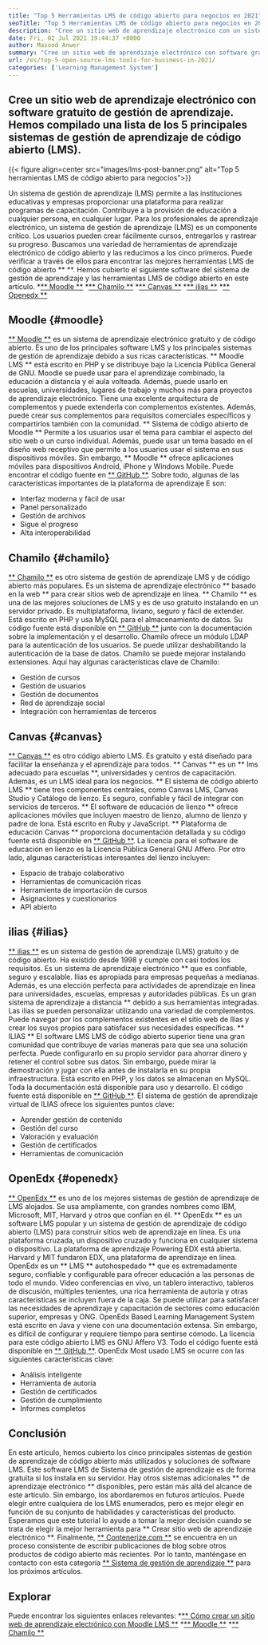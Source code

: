 ```yaml
---
title: "Top 5 Herramientas LMS de código abierto para negocios en 2021" 
seoTitle: "Top 5 Herramientas LMS de código abierto para negocios en 2021" 
description: "Cree un sitio web de aprendizaje electrónico con un sistema de aprendizaje de distancia gratuito y de código abierto. Consulte la lista y elija el LMS de e-Learning apropiado para los negocios." 
date: Fri, 02 Jul 2021 19:44:37 +0000
author: Masood Anwer
summary: "Cree un sitio web de aprendizaje electrónico con software gratuito de gestión de aprendizaje. Hemos compilado una lista de los 5 principales sistemas de gestión de aprendizaje de código abierto (LMS)." 
url: /es/top-5-open-source-lms-tools-for-business-in-2021/
categories: ['Learning Management System']
---
```


## Cree un sitio web de aprendizaje electrónico con software gratuito de gestión de aprendizaje. Hemos compilado una lista de los 5 principales sistemas de gestión de aprendizaje de código abierto (LMS).

{{< figure align=center src="images/lms-post-banner.png" alt="Top 5 herramientas LMS de código abierto para negocios">}}

Un sistema de gestión de aprendizaje (LMS) permite a las instituciones educativas y empresas proporcionar una plataforma para realizar programas de capacitación. Contribuye a la provisión de educación a cualquier persona, en cualquier lugar. Para los profesionales de aprendizaje electrónico, un sistema de gestión de aprendizaje (LMS) es un componente crítico. Los usuarios pueden crear fácilmente cursos, entregarlos y rastrear su progreso. Buscamos una variedad de herramientas de aprendizaje electrónico de código abierto y las reducimos a los cinco primeros. Puede verificar a través de ellos para encontrar las mejores herramientas LMS de código abierto ** **.
Hemos cubierto el siguiente software del sistema de gestión de aprendizaje y las herramientas LMS de código abierto en este artículo.
  *[** Moodle **][1]
  *[** Chamilo **][2]
  *[** Canvas **][3]
  *[** ilias **][4]
  *[** Openedx **][5]

## Moodle {#moodle}
[** Moodle **][6] es un sistema de aprendizaje electrónico gratuito y de código abierto. Es uno de los principales software LMS y los principales sistemas de gestión de aprendizaje debido a sus ricas características. ** Moodle LMS ** está escrito en PHP y se distribuye bajo la Licencia Pública General de GNU. Moodle se puede usar para el aprendizaje combinado, la educación a distancia y el aula volteada. Además, puede usarlo en escuelas, universidades, lugares de trabajo y muchos más para proyectos de aprendizaje electrónico. Tiene una excelente arquitectura de complementos y puede extenderla con complementos existentes. Además, puede crear sus complementos para requisitos comerciales específicos y compartirlos también con la comunidad.
** Sistema de código abierto de Moodle ** Permite a los usuarios usar el tema para cambiar el aspecto del sitio web o un curso individual. Además, puede usar un tema basado en el diseño web receptivo que permite a los usuarios usar el sistema en sus dispositivos móviles. Sin embargo, ** Moodle ** ofrece aplicaciones móviles para dispositivos Android, iPhone y Windows Mobile. Puede encontrar el código fuente en [** GitHub **][7].
Sobre todo, algunas de las características importantes de la plataforma de aprendizaje E son:
  * Interfaz moderna y fácil de usar
  * Panel personalizado
  * Gestión de archivos
  * Sigue el progreso
  * Alta interoperabilidad

## Chamilo {#chamilo}
[** Chamilo **][8] es otro sistema de gestión de aprendizaje LMS y de código abierto más populares. Es un sistema de aprendizaje electrónico ** basado en la web ** para crear sitios web de aprendizaje en línea. ** Chamilo ** es una de las mejores soluciones de LMS y es de uso gratuito instalando en un servidor privado. Es multiplataforma, liviano, seguro y fácil de extender. Está escrito en PHP y usa MySQL para el almacenamiento de datos. Su código fuente está disponible en [** GitHub **][9] junto con la documentación sobre la implementación y el desarrollo. Chamilo ofrece un módulo LDAP para la autenticación de los usuarios. Se puede utilizar deshabilitando la autenticación de la base de datos. Chamilo se puede mejorar instalando extensiones.
Aquí hay algunas características clave de Chamilo:
  * Gestión de cursos
  * Gestión de usuarios
  * Gestión de documentos
  * Red de aprendizaje social
  * Integración con herramientas de terceros

## Canvas {#canvas}
[** Canvas **][10] es otro código abierto LMS. Es gratuito y está diseñado para facilitar la enseñanza y el aprendizaje para todos. ** Canvas ** es un ** lms adecuado para escuelas **, universidades y centros de capacitación. Además, es un LMS ideal para los negocios. ** El sistema de código abierto LMS ** tiene tres componentes centrales, como Canvas LMS, Canvas Studio y Catálogo de lienzo. Es seguro, confiable y fácil de integrar con servicios de terceros. ** El software de educación de lienzo ** ofrece aplicaciones móviles que incluyen maestro de lienzo, alumno de lienzo y padre de lona. Está escrito en Ruby y JavaScript. ** Plataforma de educación Canvas ** proporciona documentación detallada y su código fuente está disponible en [** GitHub **][11]. La licencia para el software de educación en lienzo es la Licencia Pública General GNU Affero.
Por otro lado, algunas características interesantes del lienzo incluyen:
  * Espacio de trabajo colaborativo
  * Herramientas de comunicación ricas
  * Herramienta de importación de cursos
  * Asignaciones y cuestionarios
  * API abierto

## ilias {#ilias}
[** ilias **][12] es un sistema de gestión de aprendizaje (LMS) gratuito y de código abierto. Ha existido desde 1998 y cumple con casi todos los requisitos. Es un sistema de aprendizaje electrónico ** que es confiable, seguro y escalable. Ilias es apropiada para empresas pequeñas a medianas. Además, es una elección perfecta para actividades de aprendizaje en línea para universidades, escuelas, empresas y autoridades públicas. Es un gran sistema de aprendizaje a distancia ** debido a sus herramientas integradas. Las ilias se pueden personalizar utilizando una variedad de complementos. Puede navegar por los complementos existentes en el sitio web de Ilias y crear los suyos propios para satisfacer sus necesidades específicas.
** ILIAS ** El software LMS LMS de código abierto superior tiene una gran comunidad que contribuye de varias maneras para que sea una solución perfecta. Puede configurarlo en su propio servidor para ahorrar dinero y retener el control sobre sus datos. Sin embargo, puede mirar la demostración y jugar con ella antes de instalarla en su propia infraestructura. Está escrito en PHP, y los datos se almacenan en MySQL. Toda la documentación está disponible para uso y desarrollo. El código fuente está disponible en [** GitHub **][13].
El sistema de gestión de aprendizaje virtual de ILIAS ofrece los siguientes puntos clave:
  * Aprender gestión de contenido
  * Gestión del curso
  * Valoración y evaluación
  * Gestión de certificados
  * Herramientas de comunicación

## OpenEdx {#openedx}
[** OpenEdx **][14] es uno de los mejores sistemas de gestión de aprendizaje de LMS alojados. Se usa ampliamente, con grandes nombres como IBM, Microsoft, MIT, Harvard y otros que confían en él. ** OpenEdx ** es un software LMS popular y un sistema de gestión de aprendizaje de código abierto (LMS) para construir sitios web de aprendizaje en línea. Es una plataforma cruzada, un dispositivo cruzado y funciona en cualquier sistema o dispositivo. La plataforma de aprendizaje Powering EDX está abierta. Harvard y MIT fundaron EDX, una plataforma de aprendizaje en línea. OpenEdx es un ** LMS ** autohospedado ** que es extremadamente seguro, confiable y configurable para ofrecer educación a las personas de todo el mundo.
Video conferencias en vivo, un tablero interactivo, tableros de discusión, múltiples tenientes, una rica herramienta de autoría y otras características se incluyen fuera de la caja. Se puede utilizar para satisfacer las necesidades de aprendizaje y capacitación de sectores como educación superior, empresas y ONG. OpenEdx Based Learning Management System está escrito en Java y viene con una documentación extensa. Sin embargo, es difícil de configurar y requiere tiempo para sentirse cómodo. La licencia para este código abierto LMS es GNU Affero V3. Todo el código fuente está disponible en [** GitHub **][15].
OpenEdx Most usado LMS se ocurre con las siguientes características clave:
  * Análisis inteligente
  * Herramienta de autoría
  * Gestión de certificados
  * Gestión de cumplimiento
  * Informes completos

## Conclusión
En este artículo, hemos cubierto los cinco principales sistemas de gestión de aprendizaje de código abierto más utilizados y soluciones de software LMS. Este software LMS de Sistema de gestión de aprendizaje es de forma gratuita si los instala en su servidor. Hay otros sistemas adicionales ** de aprendizaje electrónico ** disponibles, pero están más allá del alcance de este artículo. Sin embargo, los abordaremos en futuros artículos. Puede elegir entre cualquiera de los LMS enumerados, pero es mejor elegir en función de su conjunto de habilidades y características del producto. Esperamos que este tutorial lo ayude a tomar la mejor decisión cuando se trata de elegir la mejor herramienta para ** Crear sitio web de aprendizaje electrónico **.
Finalmente, [** Contenerize.com **][16] se encuentra en un proceso consistente de escribir publicaciones de blog sobre otros productos de código abierto más recientes. Por lo tanto, manténgase en contacto con esta categoría [** Sistema de gestión de aprendizaje **][17] para los próximos artículos.

## Explorar
Puede encontrar los siguientes enlaces relevantes:
  *[** Cómo crear un sitio web de aprendizaje electrónico con Moodle LMS **][18]
  *[** Moodle **][19]
  *[** Chamilo **][20]

  
[1]: #Moodle
[2]: #Chamilo
[3]: #Canvas
[4]: #ILIAS
[5]: #OpenEdx
[6]: https://moodle.org/
[7]: https://github.com/moodle/moodle
[8]: https://chamilo.org/en/
[9]: https://github.com/chamilo/chamilo-lms
[10]: https://www.instructure.com/canvas
[11]: https://github.com/instructure/canvas-lms
[12]: https://www.ilias.de/en/
[13]: https://github.com/ILIAS-eLearning/ILIAS
[14]: https://open.edx.org/
[15]: https://github.com/edx/edx-platform
[16]: https://containerize.com
[17]: https://blog.containerize.com/category/learning-management-system/
[18]: https://blog.containerize.com/learning-management-system/how-to-create-e-learning-platform-with-moodle-lms/
[19]: https://products.containerize.com/lms/moodle/
[20]: https://products.containerize.com/lms/chamilo/
